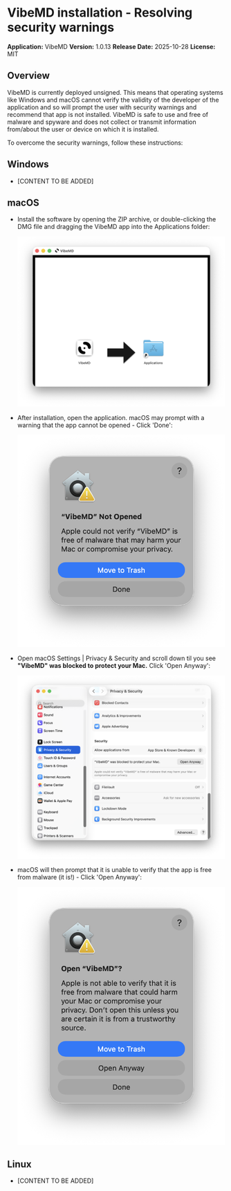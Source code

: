 # VibeMD installation - Resolving security warnings

**Application:** VibeMD **Version:** 1.0.13 **Release Date:** 2025-10-28 **License:** MIT

## Overview

VibeMD is currently deployed unsigned. This means that operating systems like Windows and macOS cannot verify the validity of the developer of the application and so will prompt the user with security warnings and recommend that app is not installed. VibeMD is safe to use and free of malware and spyware and does not collect or transmit information from/about the user or device on which it is installed.

To overcome the security warnings, follow these instructions:

## Windows

-   \[CONTENT TO BE ADDED\]
    

## macOS

-   Install the software by opening the ZIP archive, or double-clicking the DMG file and dragging the VibeMD app into the Applications folder:
    
    ![macOS-1](/site/images/macOS-install-warning-1.png)
-   After installation, open the application. macOS may prompt with a warning that the app cannot be opened - Click 'Done':
    
    ![macOS-1](/site/images/macOS-install-warning-2.png)
-   Open macOS Settings | Privacy & Security and scroll down til you see **"VibeMD" was blocked to protect your Mac.** Click 'Open Anyway':
    
    ![macOS-1](/site/images/macOS-install-warning-3.png)
-   macOS will then prompt that it is unable to verify that the app is free from malware (it is!) - Click 'Open Anyway':
    
    ![macOS-1](/site/images/macOS-install-warning-4.png)

## Linux

-   \[CONTENT TO BE ADDED\]
